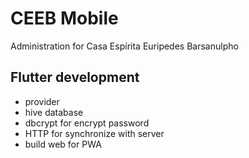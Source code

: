 # CEEB Mobile

Administration for Casa Espírita Euripedes Barsanulpho

## Flutter development

- provider
- hive database
- dbcrypt for encrypt password
- HTTP for synchronize with server
- build web for PWA